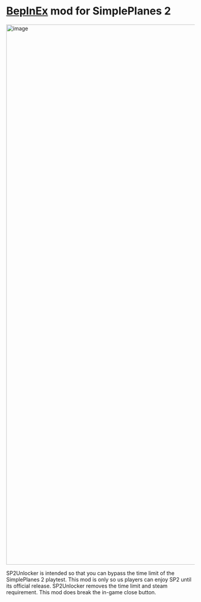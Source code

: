 # [BepInEx](https://github.com/BepInEx/BepInEx) mod for SimplePlanes 2


<img width="2560" height="1440" alt="image" src="https://github.com/user-attachments/assets/ac757006-168b-4a72-88fe-103203cac13a" />







SP2Unlocker is intended so that you can bypass the time limit of the SimplePlanes 2 playtest.
This mod is only so us players can enjoy SP2 until its official release.
SP2Unlocker removes the time limit and steam requirement.
This mod does break the in-game close button.

